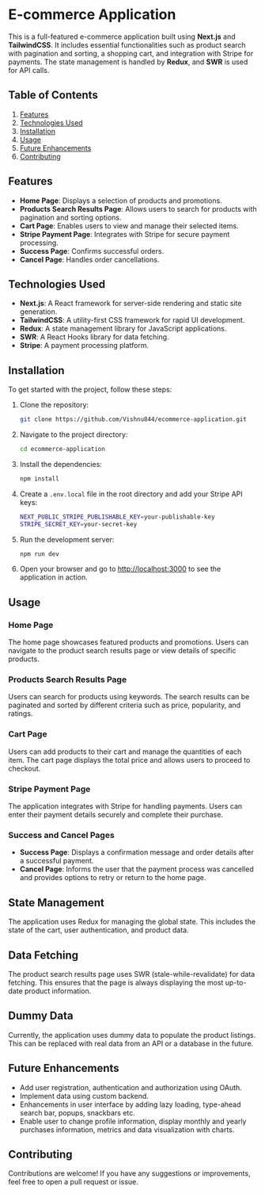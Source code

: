 # E-commerce Application

This is a full-featured e-commerce application built using **Next.js** and **TailwindCSS**. It includes essential functionalities such as product search with pagination and sorting, a shopping cart, and integration with Stripe for payments. The state management is handled by **Redux**, and **SWR** is used for API calls.

## Table of Contents

1. [Features](#features)
2. [Technologies Used](#technologies-used)
3. [Installation](#installation)
4. [Usage](#usage)
5. [Future Enhancements](#future-enhancements)
6. [Contributing](#contributing)

## Features

- **Home Page**: Displays a selection of products and promotions.
- **Products Search Results Page**: Allows users to search for products with pagination and sorting options.
- **Cart Page**: Enables users to view and manage their selected items.
- **Stripe Payment Page**: Integrates with Stripe for secure payment processing.
- **Success Page**: Confirms successful orders.
- **Cancel Page**: Handles order cancellations.

## Technologies Used

- **Next.js**: A React framework for server-side rendering and static site generation.
- **TailwindCSS**: A utility-first CSS framework for rapid UI development.
- **Redux**: A state management library for JavaScript applications.
- **SWR**: A React Hooks library for data fetching.
- **Stripe**: A payment processing platform.

## Installation

To get started with the project, follow these steps:

1. Clone the repository:
    ```sh
    git clone https://github.com/Vishnu844/ecommerce-application.git
    ```
2. Navigate to the project directory:
    ```sh
    cd ecommerce-application
    ```
3. Install the dependencies:
    ```sh
    npm install
    ```
4. Create a `.env.local` file in the root directory and add your Stripe API keys:
    ```sh
    NEXT_PUBLIC_STRIPE_PUBLISHABLE_KEY=your-publishable-key
    STRIPE_SECRET_KEY=your-secret-key
    ```
5. Run the development server:
    ```sh
    npm run dev
    ```
6. Open your browser and go to [http://localhost:3000](http://localhost:3000) to see the application in action.

## Usage

### Home Page

The home page showcases featured products and promotions. Users can navigate to the product search results page or view details of specific products.

### Products Search Results Page

Users can search for products using keywords. The search results can be paginated and sorted by different criteria such as price, popularity, and ratings.

### Cart Page

Users can add products to their cart and manage the quantities of each item. The cart page displays the total price and allows users to proceed to checkout.

### Stripe Payment Page

The application integrates with Stripe for handling payments. Users can enter their payment details securely and complete their purchase.

### Success and Cancel Pages

- **Success Page**: Displays a confirmation message and order details after a successful payment.
- **Cancel Page**: Informs the user that the payment process was cancelled and provides options to retry or return to the home page.

## State Management

The application uses Redux for managing the global state. This includes the state of the cart, user authentication, and product data.

## Data Fetching

The product search results page uses SWR (stale-while-revalidate) for data fetching. This ensures that the page is always displaying the most up-to-date product information.

## Dummy Data

Currently, the application uses dummy data to populate the product listings. This can be replaced with real data from an API or a database in the future.

## Future Enhancements

- Add user registration, authentication and authorization using OAuth.
- Implement data using custom backend.
- Enhancements in user interface by adding lazy loading, type-ahead search bar, popups, snackbars etc.
- Enable user to change profile information, display monthly and yearly purchases information, metrics and data visualization with charts.

## Contributing

Contributions are welcome! If you have any suggestions or improvements, feel free to open a pull request or issue.

